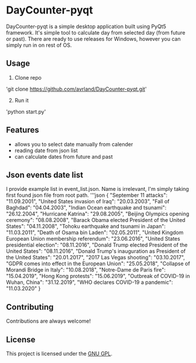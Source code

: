 # DayCounter-pyqt

DayCounter-pyqt is a simple desktop application built using PyQt5 framework. It's simple tool to calculate day from selected day (from future or past). There are ready to use releases for Windows, however you can simply run in on rest of OS.

## Usage

1. Clone repo

'git clone https://github.com/avrland/DayCounter-pyqt.git'

2. Run it

'python start.py'

## Features

- allows you to select date manually from calender
- reading date from json list
- can calculate dates from future and past

## Json events date list

I provide example list in event_list.json. Name is irrelevant, I'm simply taking first found json file from root path.
'''json
{
    "September 11 attacks": "11.09.2001",
    "United States invasion of Iraq": "20.03.2003",
    "Fall of Baghdad": "04.04.2003",
    "Indian Ocean earthquake and tsunami": "26.12.2004",
    "Hurricane Katrina": "29.08.2005",
    "Beijing Olympics opening ceremony": "08.08.2008",
    "Barack Obama elected President of the United States": "04.11.2008",
    "Tohoku earthquake and tsunami in Japan": "11.03.2011",
    "Death of Osama bin Laden": "02.05.2011",
    "United Kingdom European Union membership referendum": "23.06.2016",
    "United States presidential election": "08.11.2016",
    "Donald Trump elected President of the United States": "08.11.2016",
    "Donald Trump's inauguration as President of the United States": "20.01.2017",
    "2017 Las Vegas shooting": "03.10.2017",
    "GDPR comes into effect in the European Union": "25.05.2018",
    "Collapse of Morandi Bridge in Italy": "10.08.2018",
    "Notre-Dame de Paris fire": "15.04.2019",
    "Hong Kong protests": "15.06.2019",
    "Outbreak of COVID-19 in Wuhan, China": "31.12.2019",
    "WHO declares COVID-19 a pandemic": "11.03.2020"
  }

## Contributing

Contributions are always welcome!

## License

This project is licensed under the [GNU GPL](LICENSE).